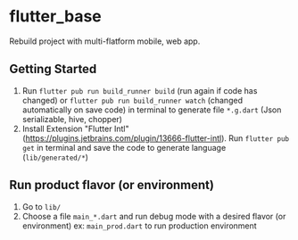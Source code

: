 # flutter_base

Rebuild project with multi-flatform mobile, web app.

## Getting Started

1. Run `flutter pub run build_runner build` (run again if code has changed)
   or `flutter pub run build_runner watch` (changed automatically on save code) in terminal to
   generate file `*.g.dart` (Json serializable, hive, chopper)
2. Install Extension "Flutter Intl" (https://plugins.jetbrains.com/plugin/13666-flutter-intl).
   Run `flutter pub get` in terminal and save the code to generate language (`lib/generated/*`)

## Run product flavor (or environment)

1. Go to `lib/`
2. Choose a file `main_*.dart` and run debug mode with a desired flavor (or environment)
   ex: `main_prod.dart` to run production environment